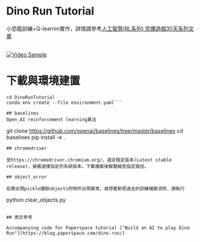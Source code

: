 # Dino Run Tutorial

小恐龍訓練+Q-learnin實作，詳情請參考[人工智慧(RL系列) 完爆遊戲30天系列文章](https://ithelp.ithome.com.tw/users/20121110/ironman/2855)
<br><br/>

[![Video Sample](https://media.giphy.com/media/Ahh7X6z7jZSSl4veLf/giphy.gif)](http://www.youtube.com/watch?v=w1Rqf2oxcPU)

# 下載與環境建置
```git clone https://github.com/leeivan1007/DinoRunTutorial.git
cd DinoRunTutorial
conda env create --file environment.yaml```

## baselines
Open_AI reinforcement learning算法
```
git clone https://github.com/openai/baselines/tree/master/baselines
cd baselines
pip install -e .
```
## chromedriver

至https://chromedriver.chromium.org/，選定穩定版本(Latest stable release)，接著選擇指定的系統版本。下載檔案後解壓縮至指定路徑。

## object_error

如果出現pickle讀取objects的物件出現異常，或想重新把過去的訓練檔案消除，請執行
```
python clear_objects.py 
```

## 原文參考

Accompanying code for Paperspace tutorial ["Build an AI to play Dino Run"](https://blog.paperspace.com/dino-run/)